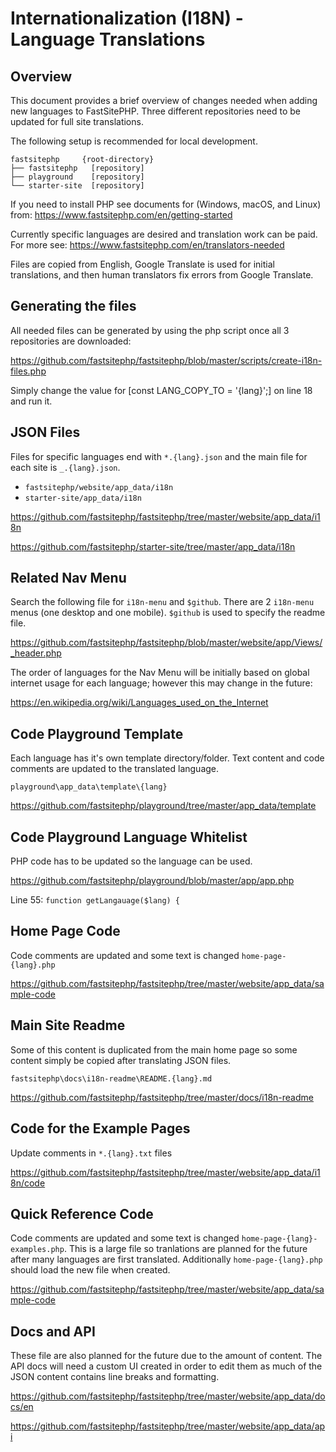 # Internationalization (I18N) - Language Translations

## Overview

This document provides a brief overview of changes needed when adding new languages to FastSitePHP. Three different repositories need to be updated for full site translations.

The following setup is recommended for local development.

~~~
fastsitephp     {root-directory}
├── fastsitephp   [repository]
├── playground    [repository]
└── starter-site  [repository]
~~~

If you need to install PHP see documents for (Windows, macOS, and Linux) from: https://www.fastsitephp.com/en/getting-started

Currently specific languages are desired and translation work can be paid. For more see: https://www.fastsitephp.com/en/translators-needed

Files are copied from English, Google Translate is used for initial translations, and then human translators fix errors from Google Translate.

## Generating the files

All needed files can be generated by using the php script once all 3 repositories are downloaded:

https://github.com/fastsitephp/fastsitephp/blob/master/scripts/create-i18n-files.php

Simply change the value for [const LANG_COPY_TO = '{lang}';] on line 18 and run it.

## JSON Files

Files for specific languages end with `*.{lang}.json` and the main file for each site is `_.{lang}.json`.

* `fastsitephp/website/app_data/i18n`
* `starter-site/app_data/i18n`

https://github.com/fastsitephp/fastsitephp/tree/master/website/app_data/i18n

https://github.com/fastsitephp/starter-site/tree/master/app_data/i18n

## Related Nav Menu

Search the following file for `i18n-menu` and `$github`. There are 2 `i18n-menu` menus (one desktop and one mobile). `$github` is used to specify the readme file.

https://github.com/fastsitephp/fastsitephp/blob/master/website/app/Views/_header.php

The order of languages for the Nav Menu will be initially based on global internet usage for each language; however this may change in the future:

https://en.wikipedia.org/wiki/Languages_used_on_the_Internet

## Code Playground Template

Each language has it's own template directory/folder. Text content and code comments are updated to the translated language.

`playground\app_data\template\{lang}`

https://github.com/fastsitephp/playground/tree/master/app_data/template

## Code Playground Language Whitelist

PHP code has to be updated so the language can be used.

https://github.com/fastsitephp/playground/blob/master/app/app.php

Line 55: `function getLangauage($lang) {`

## Home Page Code

Code comments are updated and some text is changed `home-page-{lang}.php`

https://github.com/fastsitephp/fastsitephp/tree/master/website/app_data/sample-code

## Main Site Readme

Some of this content is duplicated from the main home page so some content simply be copied after translating JSON files.

`fastsitephp\docs\i18n-readme\README.{lang}.md`

https://github.com/fastsitephp/fastsitephp/tree/master/docs/i18n-readme

## Code for the Example Pages

Update comments in `*.{lang}.txt` files

https://github.com/fastsitephp/fastsitephp/tree/master/website/app_data/i18n/code

## Quick Reference Code

Code comments are updated and some text is changed `home-page-{lang}-examples.php`. This is a large file so tranlations are planned for the future after many languages are first translated. Additionally `home-page-{lang}.php` should load the new file when created.

https://github.com/fastsitephp/fastsitephp/tree/master/website/app_data/sample-code

## Docs and API

These file are also planned for the future due to the amount of content. The API docs will need a custom UI created in order to edit them as much of the JSON content contains line breaks and formatting.

https://github.com/fastsitephp/fastsitephp/tree/master/website/app_data/docs/en

https://github.com/fastsitephp/fastsitephp/tree/master/website/app_data/api
